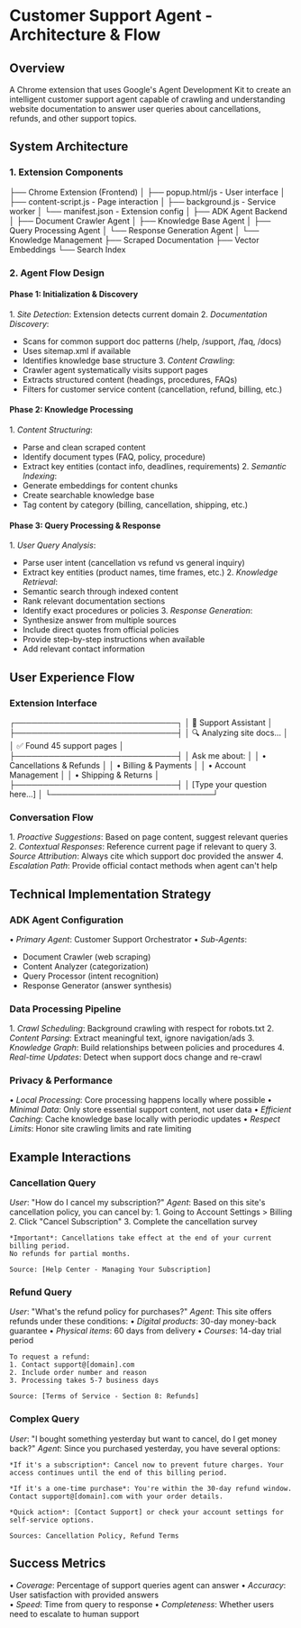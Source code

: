 # Customer Support Agent - Architecture & Flow

## Overview
A Chrome extension that uses Google's Agent Development Kit to create an intelligent customer support agent capable of crawling and understanding website documentation to answer user queries about cancellations, refunds, and other support topics.

## System Architecture

### 1. Extension Components

├── Chrome Extension (Frontend)
│   ├── popup.html/js - User interface
│   ├── content-script.js - Page interaction
│   ├── background.js - Service worker
│   └── manifest.json - Extension config
│
├── ADK Agent Backend
│   ├── Document Crawler Agent
│   ├── Knowledge Base Agent
│   ├── Query Processing Agent
│   └── Response Generation Agent
│
└── Knowledge Management
    ├── Scraped Documentation
    ├── Vector Embeddings
    └── Search Index


### 2. Agent Flow Design

#### Phase 1: Initialization & Discovery
1.⁠ ⁠*Site Detection*: Extension detects current domain
2.⁠ ⁠*Documentation Discovery*: 
   - Scans for common support doc patterns (/help, /support, /faq, /docs)
   - Uses sitemap.xml if available
   - Identifies knowledge base structure
3.⁠ ⁠*Content Crawling*:
   - Crawler agent systematically visits support pages
   - Extracts structured content (headings, procedures, FAQs)
   - Filters for customer service content (cancellation, refund, billing, etc.)

#### Phase 2: Knowledge Processing
1.⁠ ⁠*Content Structuring*:
   - Parse and clean scraped content
   - Identify document types (FAQ, policy, procedure)
   - Extract key entities (contact info, deadlines, requirements)
2.⁠ ⁠*Semantic Indexing*:
   - Generate embeddings for content chunks
   - Create searchable knowledge base
   - Tag content by category (billing, cancellation, shipping, etc.)

#### Phase 3: Query Processing & Response
1.⁠ ⁠*User Query Analysis*:
   - Parse user intent (cancellation vs refund vs general inquiry)
   - Extract key entities (product names, time frames, etc.)
2.⁠ ⁠*Knowledge Retrieval*:
   - Semantic search through indexed content
   - Rank relevant documentation sections
   - Identify exact procedures or policies
3.⁠ ⁠*Response Generation*:
   - Synthesize answer from multiple sources
   - Include direct quotes from official policies
   - Provide step-by-step instructions when available
   - Add relevant contact information

## User Experience Flow

### Extension Interface

┌─────────────────────────────┐
│  💬 Support Assistant       │
├─────────────────────────────┤
│ 🔍 Analyzing site docs...   │
│ ✅ Found 45 support pages   │
├─────────────────────────────┤
│ Ask me about:               │
│ • Cancellations & Refunds   │
│ • Billing & Payments        │
│ • Account Management        │
│ • Shipping & Returns        │
├─────────────────────────────┤
│ [Type your question here...] │
└─────────────────────────────┘


### Conversation Flow
1.⁠ ⁠*Proactive Suggestions*: Based on page content, suggest relevant queries
2.⁠ ⁠*Contextual Responses*: Reference current page if relevant to query
3.⁠ ⁠*Source Attribution*: Always cite which support doc provided the answer
4.⁠ ⁠*Escalation Path*: Provide official contact methods when agent can't help

## Technical Implementation Strategy

### ADK Agent Configuration
•⁠  ⁠*Primary Agent*: Customer Support Orchestrator
•⁠  ⁠*Sub-Agents*:
  - Document Crawler (web scraping)
  - Content Analyzer (categorization)
  - Query Processor (intent recognition)
  - Response Generator (answer synthesis)

### Data Processing Pipeline
1.⁠ ⁠*Crawl Scheduling*: Background crawling with respect for robots.txt
2.⁠ ⁠*Content Parsing*: Extract meaningful text, ignore navigation/ads
3.⁠ ⁠*Knowledge Graph*: Build relationships between policies and procedures
4.⁠ ⁠*Real-time Updates*: Detect when support docs change and re-crawl

### Privacy & Performance
•⁠  ⁠*Local Processing*: Core processing happens locally where possible
•⁠  ⁠*Minimal Data*: Only store essential support content, not user data
•⁠  ⁠*Efficient Caching*: Cache knowledge base locally with periodic updates
•⁠  ⁠*Respect Limits*: Honor site crawling limits and rate limiting

## Example Interactions

### Cancellation Query
*User*: "How do I cancel my subscription?"
*Agent*: 
	⁠Based on this site's cancellation policy, you can cancel by:
	⁠1. Going to Account Settings > Billing
	⁠2. Click "Cancel Subscription" 
	⁠3. Complete the cancellation survey
> 
	⁠*Important*: Cancellations take effect at the end of your current billing period. 
	⁠No refunds for partial months.
> 
	⁠Source: [Help Center - Managing Your Subscription]

### Refund Query  
*User*: "What's the refund policy for purchases?"
*Agent*:
	⁠This site offers refunds under these conditions:
	⁠• *Digital products*: 30-day money-back guarantee
	⁠• *Physical items*: 60 days from delivery
	⁠• *Courses*: 14-day trial period
> 
	⁠To request a refund:
	⁠1. Contact support@[domain].com
	⁠2. Include order number and reason
	⁠3. Processing takes 5-7 business days
>
	⁠Source: [Terms of Service - Section 8: Refunds]

### Complex Query
*User*: "I bought something yesterday but want to cancel, do I get money back?"
*Agent*:
	⁠Since you purchased yesterday, you have several options:
> 
	⁠*If it's a subscription*: Cancel now to prevent future charges. Your access continues until the end of this billing period.
> 
	⁠*If it's a one-time purchase*: You're within the 30-day refund window. Contact support@[domain].com with your order details.
> 
	⁠*Quick action*: [Contact Support] or check your account settings for self-service options.
>
	⁠Sources: Cancellation Policy, Refund Terms

## Success Metrics
•⁠  ⁠*Coverage*: Percentage of support queries agent can answer
•⁠  ⁠*Accuracy*: User satisfaction with provided answers  
•⁠  ⁠*Speed*: Time from query to response
•⁠  ⁠*Completeness*: Whether users need to escalate to human support
